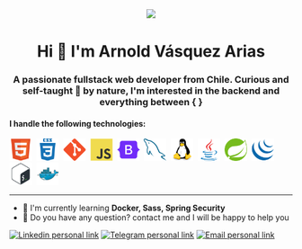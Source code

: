 <div align="center">
    <img src="https://media.giphy.com/media/WFZvB7VIXBgiz3oDXE/giphy.gif" width="200" />
    <h1 align="center">Hi 👋 I'm Arnold Vásquez Arias</h1>
    <h3 align="center">A passionate fullstack web developer from Chile.
        Curious and self-taught 👀 by nature, I'm interested in the backend and everything between { }
    </h3>
    <h4 align="left">I handle the following technologies:</h4>
</div>

<div align="left">
    <div>
        <img src="https://github.com/devicons/devicon/blob/master/icons/html5/html5-original.svg" title="HTML5"
            alt="HTML" width="40" height="40" />&nbsp;
        <img src="https://github.com/devicons/devicon/blob/master/icons/css3/css3-plain-wordmark.svg" title="CSS3"
            alt="CSS" width="40" height="40" />&nbsp;
        <img src="https://github.com/devicons/devicon/blob/master/icons/git/git-original.svg" title="Git"
        alt="Git" width="40" height="40" />&nbsp;
        <img src="https://github.com/devicons/devicon/blob/master/icons/javascript/javascript-original.svg"
            title="JavaScript" alt="JavaScript" width="40" height="40" />&nbsp;
        <img src="https://github.com/devicons/devicon/blob/master/icons/bootstrap/bootstrap-plain.svg" title="Bootstrap"
            alt="Bootstrap" width="40" height="40" />&nbsp;
        <img src="https://github.com/devicons/devicon/blob/master/icons/mysql/mysql-original.svg" title="MySQL"
            alt="MySQL" width="40" height="40" />&nbsp;
        <img src="https://github.com/devicons/devicon/blob/master/icons/linux/linux-original.svg" title="Linux"
            alt="Linux" width="40" height="40" />&nbsp;
        <img src="https://github.com/devicons/devicon/blob/master/icons/java/java-original.svg" title="Java" alt="Java"
            width="40" height="40" />&nbsp;
        <img src="https://github.com/devicons/devicon/blob/master/icons/spring/spring-original.svg" title="Spring"
            alt="Spring" width="40" height="40" />&nbsp;
        <img src="https://github.com/devicons/devicon/blob/master/icons/jquery/jquery-original.svg" title="JQuery"
            alt="JQuery" width="40" height="40" />&nbsp;
        <img src="https://github.com/devicons/devicon/blob/master/icons/bash/bash-original.svg" title="Bash"
            alt="Bash" width="40" height="40"/>&nbsp;
        <img src="https://github.com/devicons/devicon/blob/master/icons/docker/docker-original.svg" title="Docker"
            alt="Docker" width="40" height="40" />&nbsp;
    </div>
</div>

* * *

+ 🌱 I'm currently learning **Docker, Sass, Spring Security**
+ 💬 Do you have any question? contact me and I will be happy to help you

<div align="left">
    <a href="https://www.linkedin.com/in/arnoldvasquez"><img alt="Linkedin personal link" title="Contact me on"
            src="https://img.shields.io/badge/-LinkedIn-183873?style=for-the-badge&logo=linkedin&logoColor=white" /></a>
    <a href="https://t.me/arnoldev"><img alt="Telegram personal link" title="Contact me on"
            src="https://img.shields.io/badge/-Telegram-141e30?style=for-the-badge&logo=telegram&logoColor=white" /></a>
    <a href="mailto:contacto@disroot.org"><img alt="Email personal link" title="Contact me on"
            src="https://img.shields.io/badge/-Email-5e1106?style=for-the-badge&logo=disroot&logoColor=white" /></a>
</div>

<!--
  Here are some ideas to get you started:
  
  - 🔭 I’m currently working on ...
  - 👯 I’m looking to collaborate on ...
  - 🤔 I’m looking for help with ...
  - 📫 How to reach me: ...
  - 😄 Pronouns: ...
  - ⚡ Fun fact: ...
  -->

